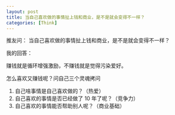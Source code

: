 ```yaml
---
layout: post
title: 当自己喜欢做的事情扯上钱和商业，是不是就会变得不一样？
categories: [Think]
---
```


推友问： 当自己喜欢做的事情扯上钱和商业，是不是就会变得不一样？

我的回答：

赚钱就是循环增强激励，不赚钱就是觉得污染爱好。

怎么喜欢又赚钱呢？问自己三个灵魂拷问

1. 自己啥事情是自己喜欢做的？（热爱）
2. 自己喜欢的事情是否已经做了 10 年了呢？（竞争力）
3. 自己喜欢的事情能否帮助别人呢？（商业基础）
